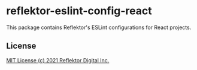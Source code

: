 # reflektor-eslint-config-react

This package contains Reflektor's ESLint configurations for React projects.

## License

[MIT License (c) 2021 Reflektor Digital Inc.](./LICENSE.md)